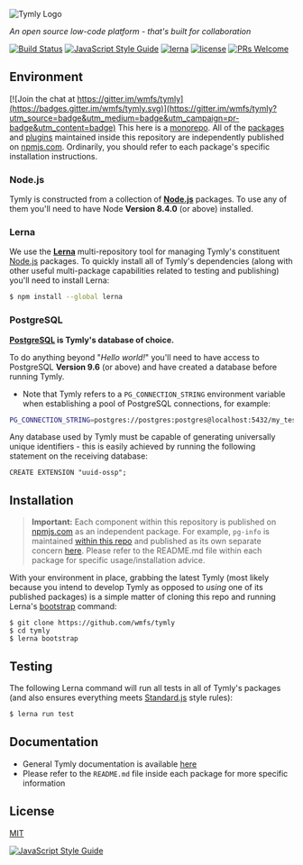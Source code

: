 ![Tymly Logo](https://github.com/wmfs/tymly/blob/master/packages/tymly-doc-generator/hugo-site/content/images/tymly-logo.png)

_An open source low-code platform - that's built for collaboration_

[![Build Status](https://travis-ci.org/wmfs/tymly.svg?branch=master)](https://travis-ci.org/wmfs/tymly) [![JavaScript Style Guide](https://img.shields.io/badge/code_style-standard-brightgreen.svg)](https://standardjs.com) [![lerna](https://img.shields.io/badge/maintained%20with-lerna-cc00ff.svg)](https://lernajs.io/) [![license](https://img.shields.io/github/license/mashape/apistatus.svg)](https://github.com/wmfs/tymly/blob/master/LICENSE) [![PRs Welcome](https://img.shields.io/badge/PRs-welcome-brightgreen.svg)](https://github.com/wmfs/tymly/blob/master/CONTRIBUTING.md)

## <a name="environment-variables"></a>Environment

[![Join the chat at https://gitter.im/wmfs/tymly](https://badges.gitter.im/wmfs/tymly.svg)](https://gitter.im/wmfs/tymly?utm_source=badge&utm_medium=badge&utm_campaign=pr-badge&utm_content=badge)
This here is a [monorepo](http://www.drmaciver.com/2016/10/why-you-should-use-a-single-repository-for-all-your-companys-projects/). All of the [packages](https://github.com/wmfs/tymly/tree/master/packages) and [plugins](https://github.com/wmfs/tymly/tree/master/plugins) maintained inside this repository are independently published on [npmjs.com](https://www.npmjs.com/).
Ordinarily, you should refer to each package's specific installation instructions.

### Node.js

Tymly is constructed from a collection of __[Node.js](https://nodejs.org/en/)__ packages. To use any of them you'll need to have  Node __Version 8.4.0__ (or above) installed. 

### Lerna

We use the __[Lerna](https://lernajs.io/)__ multi-repository tool for managing Tymly's constituent [Node.js](https://nodejs.org/en/) packages. To quickly install all of Tymly's dependencies (along with other useful multi-package capabilities related to testing and publishing) you'll need to install Lerna:    

```bash
$ npm install --global lerna
```

### PostgreSQL

__[PostgreSQL](https://www.postgresql.org/about/) is Tymly's database of choice.__

To do anything beyond "_Hello world!_" you'll need to have access to PostgreSQL __Version 9.6__ (or above) and have created a database before running Tymly.

* Note that Tymly refers to a `PG_CONNECTION_STRING` environment variable when establishing a pool of PostgreSQL connections, for example: 

``` bash
PG_CONNECTION_STRING=postgres://postgres:postgres@localhost:5432/my_test_db
```

Any database used by Tymly must be capable of generating universally unique identifiers - this is easily achieved by running the following statement on the receiving database:

```
CREATE EXTENSION "uuid-ossp";
```


## <a name="installing"></a>Installation

> __Important:__ Each component within this repository is published on [npmjs.com](https://www.npmjs.com/) as an independent package.
For example, `pg-info` is maintained [within this repo](https://github.com/wmfs/tymly/tree/master/packages/pg-info) and published as its own separate concern [here](https://www.npmjs.com/package/pg-info). Please refer to the README.md file within each package for specific usage/installation advice.

With your environment in place, grabbing the latest Tymly (most likely because you intend to develop Tymly as opposed to _using_ one of its published packages) is a simple matter of cloning this repo and running Lerna's [bootstrap](https://lernajs.io/#command-bootstrap) command: 

```
$ git clone https://github.com/wmfs/tymly
$ cd tymly
$ lerna bootstrap
```

## <a name="test"></a>Testing

The following Lerna command will run all tests in all of Tymly's packages (and also ensures everything meets [Standard.js](https://standardjs.com/) style rules):

``` bash
$ lerna run test
```

## <a name="documentation"></a>Documentation

* General Tymly documentation is available [here](http://www.tymly.io)
* Please refer to the `README.md` file inside each package for more specific information


## <a name="license"></a>License

[MIT](https://github.com/wmfs/tymly/blob/master/LICENSE)

[![JavaScript Style Guide](https://cdn.rawgit.com/standard/standard/master/badge.svg)](https://github.com/standard/standard)
